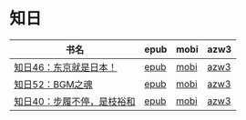 # 知日

| 书名 | epub | mobi | azw3 |
| --- | --- | --- | --- |
| [知日46：东京就是日本！](http://ct.dalanmei.com/f/31084289-572128874-8f8454) | [epub](http://ct.dalanmei.com/f/31084289-572128874-8f8454) | [mobi](http://ct.dalanmei.com/f/31084289-571627142-d1209b) | [azw3](http://ct.dalanmei.com/f/31084289-572188919-fe95a3) |
| [知日52：BGM之魂](http://ct.dalanmei.com/f/31084289-572131626-dd852b) | [epub](http://ct.dalanmei.com/f/31084289-572131626-dd852b) | [mobi](http://ct.dalanmei.com/f/31084289-571622572-312714) | [azw3](http://ct.dalanmei.com/f/31084289-572192300-610897) |
| [知日40：步履不停，是枝裕和](http://ct.dalanmei.com/f/31084289-571738306-8603a8) | [epub](http://ct.dalanmei.com/f/31084289-571738306-8603a8) | [mobi](http://ct.dalanmei.com/f/31084289-571600139-465102) | [azw3](http://ct.dalanmei.com/f/31084289-571917901-512a01) |
